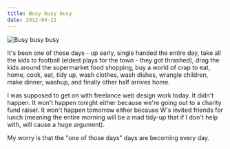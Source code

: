 ```yaml
---
title: Busy busy busy
date: 2012-04-21
---
```


![Busy busy busy](https://source.unsplash.com/qTpc0Vj4YoE/1600x900)

It's been one of those days - up early, single handed the entire day, take all the kids to football (eldest plays for the town - they got thrashed), drag the kids around the supermarket food shopping, buy a world of crap to eat, home, cook, eat, tidy up, wash clothes, wash dishes, wrangle children, make dinner, washup, and finally other half arrives home.

I was supposed to get on with freelance web design work today. It didn't happen. It won't happen tonight either because we're going out to a charity fund raiser. It won't happen tomorrow either because W's invited friends for lunch (meaning the entire morning will be a mad tidy-up that if I don't help with, will cause a huge argument).

My worry is that the "one of those days" days are becoming every day.